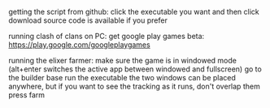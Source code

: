 getting the script from github:
    click the executable you want and then click download
    source code is available if you prefer

running clash of clans on PC:
    get google play games beta: https://play.google.com/googleplaygames

running the elixer farmer:
    make sure the game is in windowed mode (alt+enter switches the active app between windowed and fullscreen)
    go to the builder base
    run the executable
    the two windows can be placed anywhere, but if you want to see the tracking as it runs, don't overlap them
    press farm
